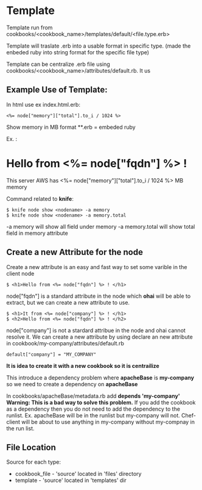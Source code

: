 Template
===========================
Template run from cookbooks/<cookbook_name>/templates/default/<file.type.erb>

Template will traslate .erb into a usable format in specific type. (made the enbeded ruby into string format for the specific file type)

Template can be centralize .erb file using cookbooks/<cookbook_name>/attributes/default.rb. It us




Example Use of Template:
------------------------------------
In html use ex index.html.erb:

    <%= node["memory"]["total"].to_i / 1024 %>

Show memory in MB format
**.erb = embeded ruby

Ex. :
    <body>
        <h1>Hello from <%= node["fqdn"] %> ! </h1>
        <p>
            This server AWS has <%= node["memory"]["total"].to_i / 1024 %> MB memory
        </p>
    </body>    

Command related to __knife__:

    $ knife node show <nodename> -a memory
    $ knife node show <nodename> -a memory.total

-a memory will show all field under memory
-a memory.total will show total field in memory attribute


Create a new Attribute for the node
---------------------

Create a new attribute is an easy and fast way to set some varible in the client node

    $ <h1>Hello from <%= node["fqdn"] %> ! </h1>

node["fqdn"] is a standard attribute in the node which __ohai__ will be able to extract, but we can create a new attribute to use.

    $ <h1>It from <%= node["company"] %> ! </h1>
    $ <h2>Hello from <%= node["fqdn"] %> ! </h2>

node["company"] is not a stardard attribue in the node and ohai cannot resolve it. We can create a new attribute by using declare an new attribute in cookbook/my-company/attributes/default.rb

    default["company"] = "MY_COMPANY"

__It is idea to create it with a new cookbook so it is centrailize__

This introduce a dependency problem where __apacheBase__ is __my-company__ so we need to create a dependency on __apacheBase__

In cookbooks/apacheBase/metadata.rb add   __depends 'my-company'__  __Warning: This is a bad way to solve this problem.__ If you add the cookbook as a dependency then you do not need to add the dependency to the runlist. Ex. apacheBase will be in the runlist but my-company will not. Chef-client will be about to use anything in my-company without my-compnay in the run list.


File Location
-----------------------
Source for each type:
- cookbook_file - 'source' located in 'files' directory
- template - 'source' located in 'templates' dir